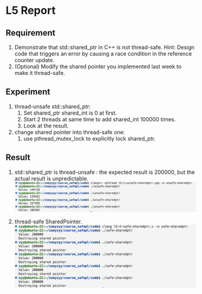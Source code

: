 # L5 Report 
## Requirement
1. Demonstrate that std::shared_ptr in C++ is not thread-safe.
Hint: Design code that triggers an error by causing a race condition in the reference counter update.
2. (Optional) Modify the shared pointer you implemented last week to make it thread-safe.

## Experiment
1. thread-unsafe std::shared_ptr:
    1. Set shared_ptr<int> shared_int is 0 at first.
    2. Start 2 threads at same time to add shared_int 100000 times.
    3. Look at the result.
2. change shared pointer into thread-safe one:
    1. use pthread_mutex_lock to explicitly lock shared_ptr.

## Result
1. std::shared_ptr is thread-unsafe : the expected result is 200000, but the actual result is unpredictable.
![Result Image](./figures/thread-unsafe.png)

2. thread-safe SharedPointer.
![Result Image](./figures/thread-safe.png)
